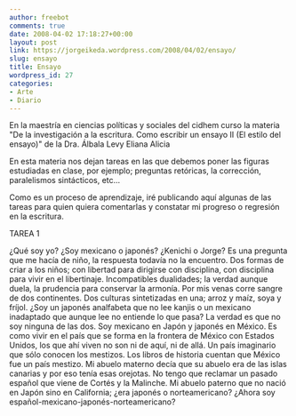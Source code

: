 ```yaml
---
author: freebot
comments: true
date: 2008-04-02 17:18:27+00:00
layout: post
link: https://jorgeikeda.wordpress.com/2008/04/02/ensayo/
slug: ensayo
title: Ensayo
wordpress_id: 27
categories:
- Arte
- Diario
---
```


En la maestría en ciencias políticas y sociales del cidhem curso la materia "De la investigación a la escritura. Como escribir un ensayo II (El estilo del ensayo)" de la Dra. Álbala Levy Eliana  Alicia

En esta materia nos dejan tareas en las que debemos poner las figuras estudiadas en clase, por ejemplo; preguntas retóricas, la corrección, paralelismos sintácticos, etc...

Como es un proceso de aprendizaje, iré publicando aquí algunas de las tareas para quien quiera comentarlas y constatar mi progreso o regresión en la escritura.

TAREA 1

¿Qué soy yo? ¿Soy mexicano o japonés? ¿Kenichi o Jorge? Es una pregunta que me hacía de niño, la respuesta  todavía no la encuentro. Dos formas de criar a los niños; con libertad para dirigirse con disciplina, con disciplina para vivir en el libertinaje. Incompatibles dualidades; la verdad aunque duela, la prudencia para conservar la armonía. Por mis venas corre sangre de dos continentes. Dos culturas sintetizadas en una; arroz y maíz, soya y fríjol. ¿Soy un japonés analfabeta que no lee kanjis o un mexicano inadaptado que aunque lee no entiende lo que pasa? La verdad es que no soy ninguna de las dos. Soy mexicano en Japón y japonés en México.  Es como vivir en el país que se forma en la frontera de México con Estados Unidos, los que ahí viven no son ni de aquí, ni de allá. Un país imaginario que sólo conocen los mestizos. Los libros de historia cuentan que México fue un país mestizo. Mi abuelo materno decía que su abuelo era de las islas canarias y por eso tenía esas orejotas. No tengo que reclamar un pasado español que viene de Cortés y la Malinche.   Mi abuelo paterno que no nació en Japón sino en California; ¿era japonés o norteamericano? ¿Ahora soy español-mexicano-japonés-norteamericano?

